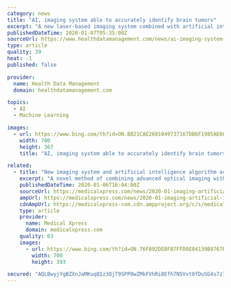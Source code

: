 ```yaml
---
category: news
title: "AI, imaging system able to accurately identify brain tumors"
excerpt: "A new laser-based imaging system combined with artificial intelligence is able to provide accurate ... comparable to the pathologist-based interpretation (94.6 percent and 93.9 percent, respectively). Convolutional neural networks (CNNs) “learned a hierarchy of recognizable histologic feature representations to classify the major ..."
publishedDateTime: 2020-01-07T05:35:00Z
sourceUrl: https://www.healthdatamanagement.com/news/ai-imaging-system-able-to-accurately-identify-brain-tumors
type: article
quality: 39
heat: -1
published: false

provider:
  name: Health Data Management
  domain: healthdatamanagement.com

topics:
  - AI
  - Machine Learning

images:
  - url: https://www.bing.com/th?id=ON.BB21CAE2601049737167DB6F1985AE66
    width: 700
    height: 367
    title: "AI, imaging system able to accurately identify brain tumors"

related:
  - title: "New imaging system and artificial intelligence algorithm accurately identify brain tumors"
    excerpt: "A novel method of combining advanced optical imaging with an artificial intelligence algorithm produces accurate, real-time intraoperative diagnosis of brain tumors, a new study finds. Published in Nature Medicine on January 6, the study examined the diagnostic accuracy of brain tumor image classification through machine learning, compared with ..."
    publishedDateTime: 2020-01-06T16:04:00Z
    sourceUrl: https://medicalxpress.com/news/2020-01-imaging-artificial-intelligence-algorithm-accurately.html
    ampUrl: https://medicalxpress.com/news/2020-01-imaging-artificial-intelligence-algorithm-accurately.amp
    cdnAmpUrl: https://medicalxpress-com.cdn.ampproject.org/c/s/medicalxpress.com/news/2020-01-imaging-artificial-intelligence-algorithm-accurately.amp
    type: article
    provider:
      name: Medical Xpress
      domain: medicalxpress.com
    quality: 63
    images:
      - url: https://www.bing.com/th?id=ON.76F892DEBFB7FFD0E84139B9767E16D7
        width: 700
        height: 393

secured: "AQLBwyjYgBZXnJaMKuqQ1z3OjT9SPP0wZMkFVhRi8Efh7N5Vvt0fDuSG4s7z76S3J+eFKAQoQdTyFM74LQhvRcdzfJCGIB6d8UWaPJCE84K2kVbKgYdoeqXRb4LlM6vtUF4WmPJWwDW/RtJmBqu2P52T+vLLYml4L7GVZ5s2/3i1XfFWWClXZVXCsUSaUXhESaBs0c0Hfd7S+jn0oPME6VbsDpwNUA+x/bkYUykarNu4QsImRVt4h2vp9f5P/tE91SGAAlUbbWggwlKfzFFW5w==;TOnS7JfAYyVrci3yOpEzHw=="
---
```


